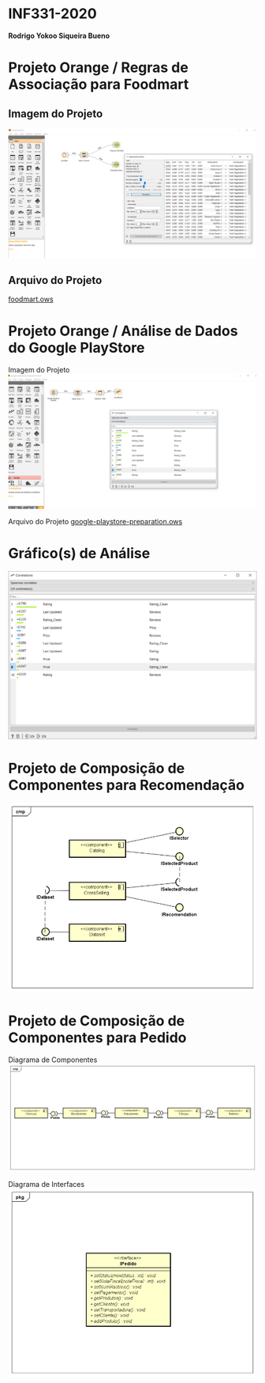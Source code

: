 # INF331-2020

**Rodrigo Yokoo Siqueira Bueno**

# Projeto Orange / Regras de Associação para Foodmart
## Imagem do Projeto
![foodmart.PNG](images/foodmart.PNG)

## Arquivo do Projeto
[foodmart.ows](orange/foodmart.ows)

# Projeto Orange / Análise de Dados do Google PlayStore
Imagem do Projeto
![googleplay.PNG](images/googleplay.PNG)

Arquivo do Projeto
[google-playstore-preparation.ows](orange/google-playstore-preparation.ows)

# Gráfico(s) de Análise
![googleplay-grafico.PNG](images/googleplay-grafico.PNG)

# Projeto de Composição de Componentes para Recomendação
![lab01-1.png](images/lab01-1.png)

# Projeto de Composição de Componentes para Pedido
Diagrama de Componentes
![lab01-2.png](images/lab01-2.png)

Diagrama de Interfaces
![lab01-3.png](images/lab01-3.png)

